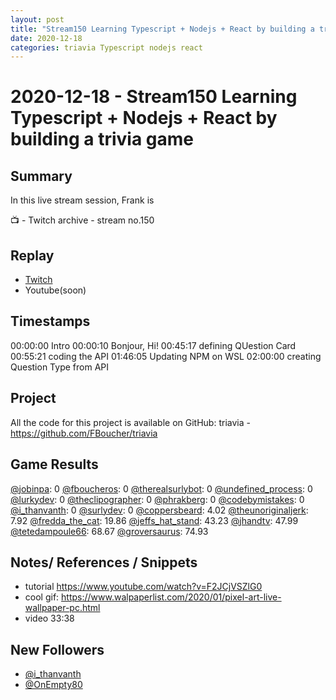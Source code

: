 ```yaml
---
layout: post
title: "Stream150 Learning Typescript + Nodejs + React by building a trivia game"
date: 2020-12-18
categories: triavia Typescript nodejs react
---
```


# 2020-12-18 - Stream150 Learning Typescript + Nodejs + React by building a trivia game

Summary
-------

In this live stream session, Frank is 

📺 - Twitch archive - stream no.150

Replay
------

- [Twitch](https://www.twitch.tv/fboucheros)
- Youtube(soon)


Timestamps
--------
00:00:00 Intro
00:00:10 Bonjour, Hi!
00:45:17 defining QUestion Card
00:55:21 coding the API
01:46:05 Updating NPM on WSL
02:00:00 creating Question Type from API


## Project

All the code for this project is available on GitHub: triavia - https://github.com/FBoucher/triavia


## Game Results

[@jobinpa](https://www.twitch.tv/jobinpa): 0
[@fboucheros](https://www.twitch.tv/fboucheros): 0
[@therealsurlybot](https://www.twitch.tv/therealsurlybot): 0
[@undefined_process](https://www.twitch.tv/undefined_process): 0
[@lurkydev](https://www.twitch.tv/lurkydev): 0
[@theclipographer](https://www.twitch.tv/theclipographer): 0
[@phrakberg](https://www.twitch.tv/phrakberg): 0
[@codebymistakes](https://www.twitch.tv/codebymistakes): 0
[@i_thanvanth](https://www.twitch.tv/i_thanvanth): 0
[@surlydev](https://www.twitch.tv/surlydev): 0
[@coppersbeard](https://www.twitch.tv/coppersbeard): 4.02
[@theunoriginaljerk](https://www.twitch.tv/theunoriginaljerk): 7.92
[@fredda_the_cat](https://www.twitch.tv/fredda_the_cat): 19.86
[@jeffs_hat_stand](https://www.twitch.tv/jeffs_hat_stand): 43.23
[@jhandtv](https://www.twitch.tv/jhandtv): 47.99
[@tetedampoule66](https://www.twitch.tv/tetedampoule66): 68.67
[@groversaurus](https://www.twitch.tv/groversaurus): 74.93

## Notes/ References / Snippets

- tutorial https://www.youtube.com/watch?v=F2JCjVSZlG0
- cool gif: https://www.walpaperlist.com/2020/01/pixel-art-live-wallpaper-pc.html
- video 33:38

## New Followers

- [@i_thanvanth](https:/www.twitch.tv/i_thanvanth)
- [@OnEmpty80](https:/www.twitch.tv/OnEmpty80)